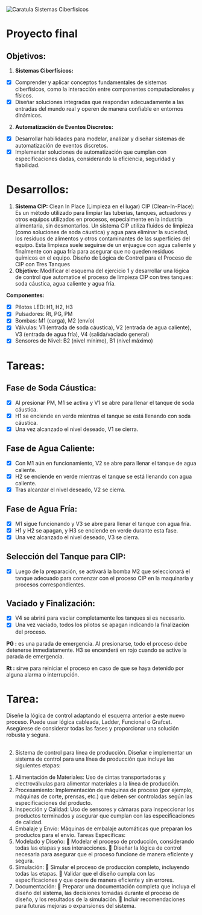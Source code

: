 

![Caratula Sistemas Ciberfisicos](https://github.com/guelo2019/Sistemas-Ciberfisico---Proyecto-Final/assets/46485082/6fa2dbfe-ddd7-4853-aa6c-683e441aff25)

# Proyecto final
## Objetivos: 

1. **Sistemas Ciberfísicos:** 
- [x] Comprender y aplicar conceptos fundamentales de sistemas ciberfísicos, como la interacción entre componentes computacionales y físicos. 
- [x] Diseñar soluciones integradas que respondan adecuadamente a las entradas del mundo real y operen de manera confiable en entornos dinámicos.
 
2. **Automatización de Eventos Discretos:** 
- [x] Desarrollar habilidades para modelar, analizar y diseñar sistemas de automatización de eventos discretos. 
- [x] Implementar soluciones de automatización que cumplan con especificaciones dadas, considerando la eficiencia, seguridad y fiabilidad. 

# Desarrollos:

1) **Sistema CIP:** Clean In Place (Limpieza en el lugar) CIP (Clean-In-Place): Es un método utilizado para limpiar las tuberías, tanques, actuadores y otros equipos utilizados en procesos, especialmente en la industria alimentaria, sin desmontarlos. Un sistema CIP utiliza fluidos de limpieza (como soluciones de soda cáustica) y agua para eliminar la suciedad, los residuos de alimentos y otros contaminantes de las superficies del equipo. Esta limpieza suele seguirse de un enjuague con agua caliente y finalmente con agua fría para asegurar que no queden residuos químicos en el equipo. Diseño de Lógica de Control para el Proceso de CIP con Tres Tanques
2) **Objetivo:** Modificar el esquema del ejercicio 1 y desarrollar una lógica de control que automatice el proceso de limpieza CIP con tres tanques: soda cáustica, agua caliente y agua fría. 

**Componentes:**

- [x] Pilotos LED: H1, H2, H3 
- [x] Pulsadores: Rt, PG, PM 
- [x] Bombas: M1 (carga), M2 (envío) 
- [x] Válvulas: V1 (entrada de soda cáustica), V2 (entrada de agua caliente), V3 (entrada de agua fría), V4 (salida/vaciado general) 
- [x] Sensores de Nivel: B2 (nivel mínimo), B1 (nivel máximo) 

# Tareas:

## Fase de Soda Cáustica:
- [x] Al presionar PM, M1 se activa y V1 se abre para llenar el tanque de soda cáustica. 
- [x] H1 se enciende en verde mientras el tanque se está llenando con soda cáustica. 
- [x] Una vez alcanzado el nivel deseado, V1 se cierra. 

## Fase de Agua Caliente:

- [x] Con M1 aún en funcionamiento, V2 se abre para llenar el tanque de agua caliente. 
- [x] H2 se enciende en verde mientras el tanque se está llenando con agua caliente. 
- [x] Tras alcanzar el nivel deseado, V2 se cierra. 

## Fase de Agua Fría:

- [x] M1 sigue funcionando y V3 se abre para llenar el tanque con agua fría. 
- [x] H1 y H2 se apagan, y H3 se enciende en verde durante esta fase. 
- [x] Una vez alcanzado el nivel deseado, V3 se cierra. 

## Selección del Tanque para CIP:

- [x] Luego de la preparación, se activará la bomba M2 que seleccionará el tanque adecuado para comenzar con el proceso CIP en la maquinaria y procesos correspondientes. 

## Vaciado y Finalización:

- [x] V4 se abrirá para vaciar completamente los tanques si es necesario. 
- [x] Una vez vaciado, todos los pilotos se apagan indicando la finalización del proceso.

**PG :** es una parada de emergencia. Al presionarse, todo el proceso debe detenerse inmediatamente. H3 se encenderá en rojo cuando se active la parada de emergencia. 

**Rt :** sirve para reiniciar el proceso en caso de que se haya detenido por alguna alarma o interrupción. 

# Tarea:

Diseñe la lógica de control adaptando el esquema anterior a este nuevo proceso. Puede usar lógica cableada, Ladder, Funcional o Grafcet. Asegúrese de considerar todas las fases y proporcionar una solución robusta y segura. 



##
2) Sistema de control para línea de producción. 
Diseñar e implementar un sistema de control para una línea de producción 
que incluye las siguientes etapas: 
1. Alimentación de Materiales: Uso de cintas transportadoras y 
electroválvulas para alimentar materiales a la línea de producción. 
2. Procesamiento: Implementación de máquinas de proceso (por ejemplo, 
máquinas de corte, prensas, etc.) que deben ser controladas según las 
especificaciones del producto. 
3. Inspección y Calidad: Uso de sensores y cámaras para inspeccionar los 
productos terminados y asegurar que cumplan con las especificaciones 
de calidad. 
4. Embalaje y Envío: Máquinas de embalaje automáticas que preparan los 
productos para el envío. 
Tareas Específicas: 
1. Modelado y Diseño: 
 Modelar el proceso de producción, considerando todas las etapas 
y sus interacciones. 
 Diseñar la lógica de control necesaria para asegurar que el 
proceso funcione de manera eficiente y segura. 
2. Simulación: 
 Simular el proceso de producción completo, incluyendo todas las 
etapas. 
 Validar que el diseño cumpla con las especificaciones y que opere 
de manera eficiente y sin errores. 
3. Documentación: 
 Preparar una documentación completa que incluya el diseño del 
sistema, las decisiones tomadas durante el proceso de diseño, y 
los resultados de la simulación. 
 Incluir recomendaciones para futuras mejoras o expansiones del 
sistema.


